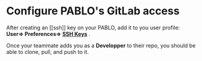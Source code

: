 # Configure PABLO's GitLab access
After creating an [[ssh]] key on your PABLO, add it to you user profile: **User=> Preferences=> [SSH Keys](https://gitlab.com/-/profile/keys)** .

Once your teammate adds you as a **Developper** to their repo, you should be able to clone, pull, and push to it.